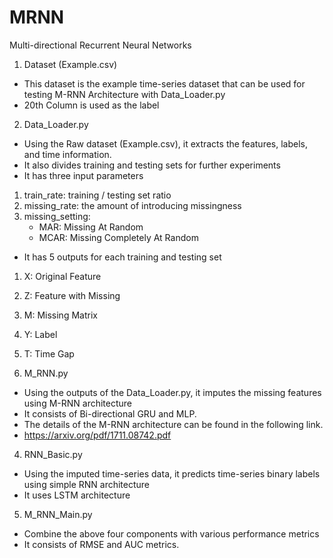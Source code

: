 # MRNN
Multi-directional Recurrent Neural Networks

1. Dataset (Example.csv)
- This dataset is the example time-series dataset that can be used for testing M-RNN Architecture with Data_Loader.py
- 20th Column is used as the label

2. Data_Loader.py
- Using the Raw dataset (Example.csv), it extracts the features, labels, and time information.
- It also divides training and testing sets for further experiments
- It has three input parameters
1. train_rate: training / testing set ratio
2. missing_rate: the amount of introducing missingness
3. missing_setting:
   - MAR: Missing At Random
   - MCAR: Missing Completely At Random 
- It has 5 outputs for each training and testing set
1. X: Original Feature
2. Z: Feature with Missing
3. M: Missing Matrix
4. Y: Label
5. T: Time Gap

3. M_RNN.py
- Using the outputs of the Data_Loader.py, it imputes the missing features using M-RNN architecture
- It consists of Bi-directional GRU and MLP.
- The details of the M-RNN architecture can be found in the following link.
- https://arxiv.org/pdf/1711.08742.pdf

4. RNN_Basic.py
- Using the imputed time-series data, it predicts time-series binary labels using simple RNN architecture
- It uses LSTM architecture

5. M_RNN_Main.py
- Combine the above four components with various performance metrics
- It consists of RMSE and AUC metrics.
